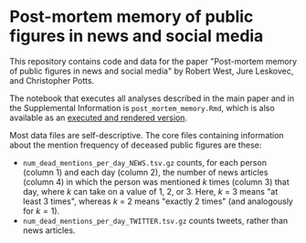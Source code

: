 # Post-mortem memory of public figures in news and social media

This repository contains code and data for the paper "Post-mortem memory of public figures in news and social media" by Robert West, Jure Leskovec, and Christopher Potts.

The notebook that executes all analyses described in the main paper and in the Supplemental Information is `post_mortem_memory.Rmd`, which is also available as an [executed and rendered version](https://epfl-dlab.github.io/post-mortem-memory/post_mortem_memory.html).

Most data files are self-descriptive. The core files containing information about the mention frequency of deceased public figures are these:

* `num_dead_mentions_per_day_NEWS.tsv.gz` counts, for each person (column 1) and each day (column 2), the number of news articles (column 4) in which the person was mentioned *k* times (column 3) that day, where *k* can take on a value of 1, 2, or 3. Here, *k* = 3 means "at least 3 times", whereas *k* = 2 means "exactly 2 times" (and analogously for $k = 1$).
* `num_dead_mentions_per_day_TWITTER.tsv.gz` counts tweets, rather than news articles.

